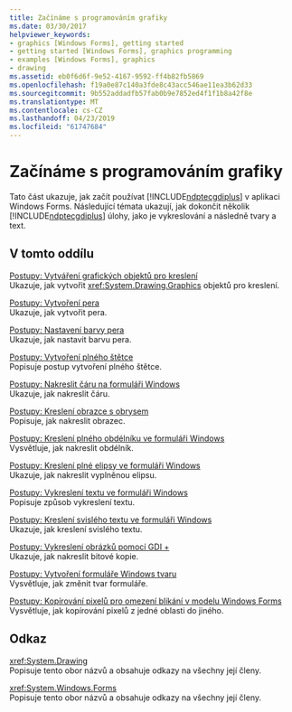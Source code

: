 ```yaml
---
title: Začínáme s programováním grafiky
ms.date: 03/30/2017
helpviewer_keywords:
- graphics [Windows Forms], getting started
- getting started [Windows Forms], graphics programming
- examples [Windows Forms], graphics
- drawing
ms.assetid: eb0f6d6f-9e52-4167-9592-ff4b82fb5869
ms.openlocfilehash: f19a0e87c140a3fde8c43acc546ae11ea3b62d33
ms.sourcegitcommit: 9b552addadfb57fab0b9e7852ed4f1f1b8a42f8e
ms.translationtype: MT
ms.contentlocale: cs-CZ
ms.lasthandoff: 04/23/2019
ms.locfileid: "61747684"
---
```

# <a name="getting-started-with-graphics-programming"></a>Začínáme s programováním grafiky
Tato část ukazuje, jak začít používat [!INCLUDE[ndptecgdiplus](../../../../includes/ndptecgdiplus-md.md)] v aplikaci Windows Forms. Následující témata ukazují, jak dokončit několik [!INCLUDE[ndptecgdiplus](../../../../includes/ndptecgdiplus-md.md)] úlohy, jako je vykreslování a následně tvary a text.  
  
## <a name="in-this-section"></a>V tomto oddílu  
 [Postupy: Vytváření grafických objektů pro kreslení](how-to-create-graphics-objects-for-drawing.md)  
 Ukazuje, jak vytvořit <xref:System.Drawing.Graphics> objektů pro kreslení.  
  
 [Postupy: Vytvoření pera](how-to-create-a-pen.md)  
 Ukazuje, jak vytvořit pera.  
  
 [Postupy: Nastavení barvy pera](how-to-set-the-color-of-a-pen.md)  
 Ukazuje, jak nastavit barvu pera.  
  
 [Postupy: Vytvoření plného štětce](how-to-create-a-solid-brush.md)  
 Popisuje postup vytvoření plného štětce.  
  
 [Postupy: Nakreslit čáru na formuláři Windows](how-to-draw-a-line-on-a-windows-form.md)  
 Ukazuje, jak nakreslit čáru.  
  
 [Postupy: Kreslení obrazce s obrysem](how-to-draw-an-outlined-shape.md)  
 Popisuje, jak nakreslit obrazec.  
  
 [Postupy: Kreslení plného obdélníku ve formuláři Windows](how-to-draw-a-filled-rectangle-on-a-windows-form.md)  
 Vysvětluje, jak nakreslit obdélník.  
  
 [Postupy: Kreslení plné elipsy ve formuláři Windows](how-to-draw-a-filled-ellipse-on-a-windows-form.md)  
 Ukazuje, jak nakreslit vyplněnou elipsu.  
  
 [Postupy: Vykreslení textu ve formuláři Windows](how-to-draw-text-on-a-windows-form.md)  
 Popisuje způsob vykreslení textu.  
  
 [Postupy: Kreslení svislého textu ve formuláři Windows](how-to-draw-vertical-text-on-a-windows-form.md)  
 Ukazuje, jak kreslení svislého textu.  
  
 [Postupy: Vykreslení obrázků pomocí GDI +](how-to-render-images-with-gdi.md)  
 Ukazuje, jak nakreslit bitové kopie.  
  
 [Postupy: Vytvoření formuláře Windows tvaru](how-to-create-a-shaped-windows-form.md)  
 Vysvětluje, jak změnit tvar formuláře.  
  
 [Postupy: Kopírování pixelů pro omezení blikání v modelu Windows Forms](how-to-copy-pixels-for-reducing-flicker-in-windows-forms.md)  
 Vysvětluje, jak kopírování pixelů z jedné oblasti do jiného.  
  
## <a name="reference"></a>Odkaz  
 <xref:System.Drawing>  
 Popisuje tento obor názvů a obsahuje odkazy na všechny její členy.  
  
 <xref:System.Windows.Forms>  
 Popisuje tento obor názvů a obsahuje odkazy na všechny její členy.
